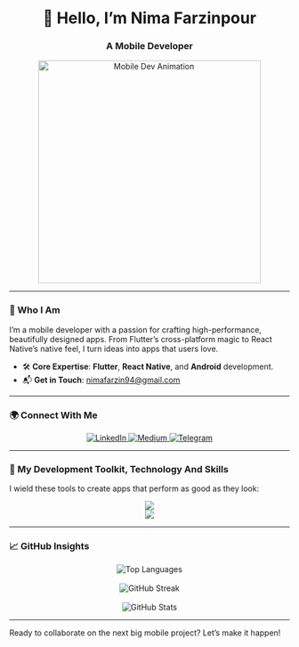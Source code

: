<div align="center">
  <h1>👋 Hello, I’m Nima Farzinpour</h1>
  <h3>A Mobile Developer</h3>
  <img src="https://media.giphy.com/media/qgQUggAC3Pfv687qPC/giphy.gif" alt="Mobile Dev Animation" width="400"/>
</div>

---

### 🌟 Who I Am
I’m a mobile developer with a passion for crafting high-performance, beautifully designed apps. From Flutter’s cross-platform magic to React Native’s native feel, I turn ideas into apps that users love.

- 🛠️ **Core Expertise**: **Flutter**, **React Native**, and **Android** development.  
- 📬 **Get in Touch**: [nimafarzin94@gmail.com](mailto:nimafarzin94@gmail.com)  

---

### 🌍 Connect With Me
<div align="center">
  <a href="https://www.linkedin.com/in/nimafarzin-pr" target="_blank">
    <img src="https://img.shields.io/badge/LinkedIn-0A66C2?style=flat-square&logo=linkedin&logoColor=white" alt="LinkedIn"/>
  </a>
  <a href="https://nimafarzin-pr.medium.com/" target="_blank">
    <img src="https://img.shields.io/badge/Medium-000000?style=flat-square&logo=medium&logoColor=white" alt="Medium"/>
  </a>
  <a href="https://t.me/nimafarzin_pr" target="_blank">
    <img src="https://img.shields.io/badge/Telegram-0088cc?style=flat-square&logo=telegram&logoColor=white" alt="Telegram"/>
  </a>
</div>

---

### 🧰 My Development Toolkit, Technology And Skills
I wield these tools to create apps that perform as good as they look:

<div align="center">
  <img src="https://skillicons.dev/icons?i=flutter,dart,react,redux,java,kotlin,androidstudio,gradle,apple,firebase,bitbucket,docker,typescript,javascript,materialui,html,css,figma,py,linkedin,mongodb,nodejs" />
  <br/>
  <img src="https://skillicons.dev/icons?i=git,github,postman,vscode" />
</div>

---

### 📈 GitHub Insights
<div align="center">
  <img src="https://github-readme-stats.vercel.app/api/top-langs?username=nimafarzin-pr&show_icons=true&locale=en&layout=compact&theme=dracula" alt="Top Languages" />
  <br/><br/>
  <img src="https://github-readme-streak-stats.herokuapp.com/?user=nimafarzin-pr&theme=dracula&hide_border=true" alt="GitHub Streak" />
  <br/><br/>
  <img src="https://github-readme-stats.vercel.app/api?username=nimafarzin-pr&show_icons=true&locale=en&count_private=true&theme=dracula" alt="GitHub Stats" />
</div>

---


Ready to collaborate on the next big mobile project? Let’s make it happen!
